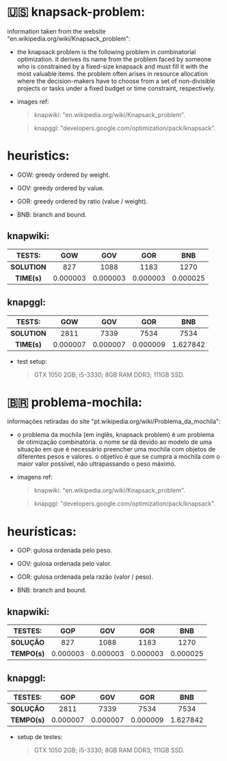 # 🇺🇸 knapsack-problem:

information taken from the website "en.wikipedia.org/wiki/Knapsack_problem":

- the knapsack problem is the following problem in combinatorial optimization. it derives its name from the problem faced by someone who is constrained by a fixed-size knapsack and must fill it with the most valuable items. the problem often arises in resource allocation where the decision-makers have to choose from a set of non-divisible projects or tasks under a fixed budget or time constraint, respectively.

- images ref:

  > knapwiki: "en.wikipedia.org/wiki/Knapsack_problem".

  > knapggl: "developers.google.com/optimization/pack/knapsack".
  
# heuristics:

- GOW: greedy ordered by weight.

- GOV: greedy ordered by value.

- GOR: greedy ordered by ratio (value / weight).

- BNB: branch and bound.

## knapwiki:

| TESTS: | GOW | GOV | GOR | BNB |
|:------------:|:----------:|:--------:|:---------:|:---------:|
| **SOLUTION**  | 827       | 1088      | 1183      | 1270      |
| **TIME(s)** | 0.000003  | 0.000003  | 0.000003  | 0.000025  |

## knapggl:

| TESTS: | GOW | GOV | GOR | BNB |
|:------------:|:---------:|:---------:|:---------:|:---------:|
| **SOLUTION**  | 2811      | 7339      | 7534      | 7534      |
| **TIME(s)** | 0.000007  | 0.000007  | 0.000009  | 1.627842  |

- test setup:

  > GTX 1050 2GB; i5-3330; 8GB RAM DDR3; 111GB SSD.

# 🇧🇷 problema-mochila:

informações retiradas do site "pt.wikipedia.org/wiki/Problema_da_mochila":

- o problema da mochila (em inglês, knapsack problem) é um problema de otimização combinatória. o nome se dá devido ao modelo de uma situação em que é necessário preencher uma mochila com objetos de diferentes pesos e valores. o objetivo é que se cumpra a mochila com o maior valor possível, não ultrapassando o peso máximo.

- imagens ref:

  > knapwiki: "en.wikipedia.org/wiki/Knapsack_problem".

  > knapggl: "developers.google.com/optimization/pack/knapsack".

# heurísticas:

- GOP: gulosa ordenada pelo peso.

- GOV: gulosa ordenada pelo valor.

- GOR: gulosa ordenada pela razão (valor / peso).

- BNB: branch and bound.

## knapwiki:

| TESTES: | GOP | GOV | GOR | BNB |
|:------------:|:----------:|:--------:|:---------:|:---------:|
| **SOLUÇÃO**  | 827       | 1088      | 1183      | 1270      |
| **TEMPO(s)** | 0.000003  | 0.000003  | 0.000003  | 0.000025  |

## knapggl:

| TESTES: | GOP | GOV | GOR | BNB |
|:------------:|:---------:|:---------:|:---------:|:---------:|
| **SOLUÇÃO**  | 2811      | 7339      | 7534      | 7534      |
| **TEMPO(s)** | 0.000007  | 0.000007  | 0.000009  | 1.627842  |

- setup de testes:

  > GTX 1050 2GB; i5-3330; 8GB RAM DDR3; 111GB SSD.
  
